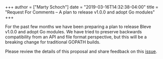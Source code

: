 +++
author = ["Marty Schoch"]
date = "2019-03-16T14:32:38-04:00"
title = "Request For Comments – A plan to release v1.0.0 and adopt Go modules"
+++

For the past few months we have been preparing a plan to release Bleve v1.0.0 and adopt Go modules. We have tried to preserve backwards compatibility from an API and file format perspective, but this will be a breaking change for traditional GOPATH builds.

Please review the details of this proposal and share feedback on this [issue](https://github.com/blevesearch/bleve/issues/1350).

